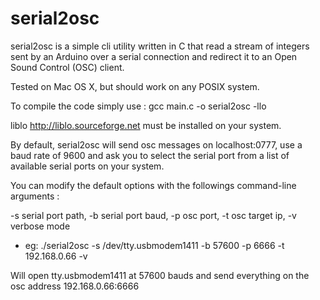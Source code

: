 # serial2osc

serial2osc is a simple cli utility written in C that read a stream of integers sent by an Arduino over a serial connection and redirect it to an Open Sound Control (OSC) client.


Tested on Mac OS X, but should work on any POSIX system.

To compile the code simply use : gcc main.c -o serial2osc -llo

liblo <http://liblo.sourceforge.net> must be installed on your system.

By default, serial2osc will send osc messages on localhost:0777, use a baud rate of 9600 and ask you to select the serial port from a list of available serial ports on your system.

You can modify the default options with the followings command-line arguments :

-s serial port path, -b serial port baud, -p osc port, -t osc target ip, -v verbose mode

- eg: ./serial2osc -s /dev/tty.usbmodem1411 -b 57600 -p 6666 -t 192.168.0.66 -v

Will open tty.usbmodem1411 at 57600 bauds and send everything on the osc address 192.168.0.66:6666



